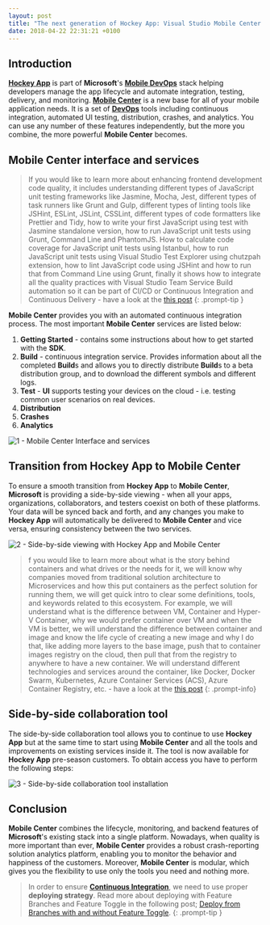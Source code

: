```yaml
---
layout: post
title: "The next generation of Hockey App: Visual Studio Mobile Center (now Visual Studio App Center)"
date: 2018-04-22 22:31:21 +0100
---
```


## Introduction

[**Hockey App**](https://hockeyapp.net/) is part of **Microsoft**'s [**Mobile DevOps**](https://www.hockeyapp.net/best-practices/mobile-devops-devops-whats-the-difference.html) stack helping developers manage the app lifecycle and automate integration, testing, delivery, and monitoring. [**Mobile Center**](https://www.visualstudio.com/app-center/) is a new base for all of your mobile application needs. It is a set of [**DevOps**](https://mohamedradwan-devops.github.io/posts/what-is-devops/) tools including continuous integration, automated UI testing, distribution, crashes, and analytics. You can use any number of these features independently, but the more you combine, the more powerful **Mobile Center** becomes.

## Mobile Center interface and services

>If you would like to learn more about enhancing frontend development code quality, it includes understanding different types of JavaScript unit testing frameworks like Jasmine, Mocha, Jest, different types of task runners like Grunt and Gulp, different types of linting tools like JSHint, ESLint, JSLint, CSSLint, different types of code formatters like Prettier and Tidy, how to write your first JavaScript using test with Jasmine standalone version, how to run JavaScript unit tests using Grunt, Command Line and PhantomJS.
How to calculate code coverage for JavaScript unit tests using Istanbul, how to run JavaScript unit tests using Visual Studio Test Explorer using chutzpah extension, how to lint JavaScript code using JSHint and how to run that from Command Line using Grunt, finally it shows how to integrate all the quality practices with Visual Studio Team Service Build automation so it can be part of CI/CD or Continuous Integration and Continuous Delivery - have a look at the [this post](https://mohamedradwan-devops.github.io/posts/front-end-code-quality-javascript-unit-test-and-linting-automation-with-vsts-build/)
{: .prompt-tip }

**Mobile Center** provides you with an automated continuous integration process. The most important **Mobile Center** services are listed below:

1. **Getting Started** - contains some instructions about how to get started with the **SDK**.
2. **Build** - continuous integration service. Provides information about all the completed **Build**s and allows you to directly distribute **Build**s to a beta distribution group, and to download the different symbols and different logs.
3. **Test** - **UI** supports testing your devices on the cloud - i.e. testing common user scenarios on real devices.
4. **Distribution**
5. **Crashes**
6. **Analytics**

![1 - Mobile Center Interface and services](/assets/images/2017/12/1-Mobile-Center-Interface-and-services-1024x565.jpg)

## Transition from Hockey App to Mobile Center

To ensure a smooth transition from **Hockey App** to **Mobile Center**, **Microsoft** is providing a side-by-side viewing - when all your apps, organizations, collaborators, and testers coexist on both of these platforms. Your data will be synced back and forth, and any changes you make to **Hockey App** will automatically be delivered to **Mobile Center** and vice versa, ensuring consistency between the two services.

![2 - Side-by-side viewing with Hockey App and Mobile Center](/assets/images/2017/12/2-Side-by-side-viewing-with-Hockey-App-and-Mobile-Center.jpg)

>f you would like to learn more about what is the story behind containers and what drives or the needs for it, we will know why companies moved from traditional solution architecture to Microservices and how this put containers as the perfect solution for running them, we will get quick intro to clear some definitions, tools, and keywords related to this ecosystem. For example, we will understand what is the difference between VM, Container and Hyper-V Container, why we would prefer container over VM and when the VM is better, we will understand the difference between container and image and know the life cycle of creating a new image and why I do that, like adding more layers to the base image, push that to container images registry on the cloud, then pull that from the registry to anywhere to have a new container. We will understand different technologies and services around the container, like Docker, Docker Swarm, Kubernetes, Azure Container Services (ACS), Azure Container Registry, etc. - have a look at the [this post](https://mohamedradwan-devops.github.io/posts/containers-the-perfect-solution-for-running-microservices/)
{: .prompt-info}

## Side-by-side collaboration tool

The side-by-side collaboration tool allows you to continue to use **Hockey App** but at the same time to start using **Mobile Center** and all the tools and improvements on existing services inside it. The tool is now available for **Hockey App** pre-season customers. To obtain access you have to perform the following steps:

![3 - Side-by-side collaboration tool installation](/assets/images/2017/12/3-Side-by-side-collaboration-tool-installation-1024x511.jpg)

## Conclusion

**Mobile Center** combines the lifecycle, monitoring, and backend features of **Microsoft**'s existing stack into a single platform. Nowadays, when quality is more important than ever, **Mobile Center** provides a robust crash-reporting solution analytics platform, enabling you to monitor the behavior and happiness of the customers. Moreover, **Mobile Center** is modular, which gives you the flexibility to use only the tools you need and nothing more.

>In order to ensure [**Continuous Integration**](https://www.visualstudio.com/team-services/continuous-integration/), we need to use proper **deploying strategy**. Read more about deploying with Feature Branches and Feature Toggle in the following post; [Deploy from Branches with and without Feature Toggle](https://mohamedradwan-devops.github.io/posts/promoting-your-application-deployment-to-different-environments-from-branches-with-and-without-feature-toggle/).
{: .prompt-tip }
